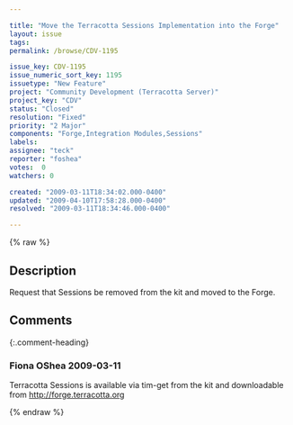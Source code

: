 ```yaml
---

title: "Move the Terracotta Sessions Implementation into the Forge"
layout: issue
tags: 
permalink: /browse/CDV-1195

issue_key: CDV-1195
issue_numeric_sort_key: 1195
issuetype: "New Feature"
project: "Community Development (Terracotta Server)"
project_key: "CDV"
status: "Closed"
resolution: "Fixed"
priority: "2 Major"
components: "Forge,Integration Modules,Sessions"
labels: 
assignee: "teck"
reporter: "foshea"
votes:  0
watchers: 0

created: "2009-03-11T18:34:02.000-0400"
updated: "2009-04-10T17:58:28.000-0400"
resolved: "2009-03-11T18:34:46.000-0400"

---
```




{% raw %}



## Description

<div markdown="1" class="description">

Request that Sessions be removed from the kit and moved to the Forge.


</div>

## Comments


{:.comment-heading}
### **Fiona OShea** <span class="date">2009-03-11</span>

<div markdown="1" class="comment">

Terracotta Sessions is available via tim-get from the kit and downloadable from http://forge.terracotta.org


</div>



{% endraw %}
